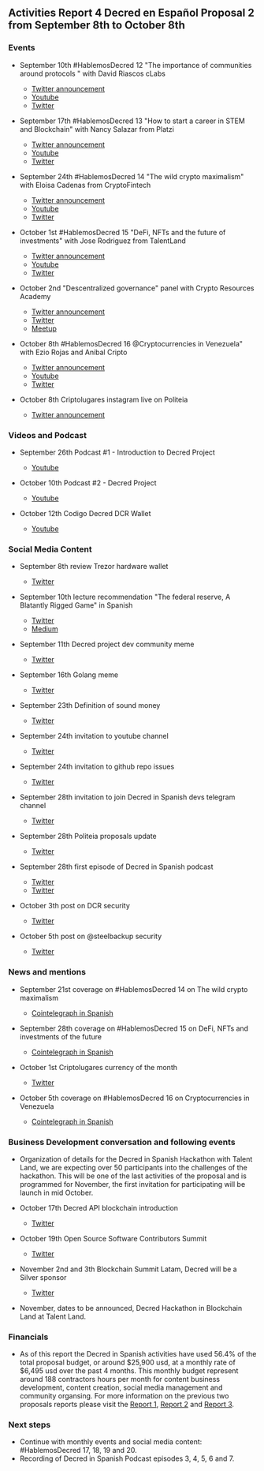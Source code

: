 ## Activities Report 4 Decred en Español Proposal 2 from September 8th to October 8th

### Events

- September 10th #HablemosDecred 12 "The importance of communities around protocols " with David Riascos cLabs

  - [Twitter announcement](https://twitter.com/Decred_ES/status/1304153821631791104)
  - [Youtube](https://youtu.be/QC5_1PqJb_4)
  - [Twitter](https://twitter.com/Decred_ES/status/1303442515585101824)

- September 17th #HablemosDecred 13 "How to start a career in STEM and Blockchain" with Nancy Salazar from Platzi

  - [Twitter announcement](https://twitter.com/Decred_ES/status/1305595709257846785)
  - [Youtube](https://youtu.be/f_ppC-GVDk8)
  - [Twitter](https://twitter.com/Decred_ES/status/1306401184413102082)

- September 24th #HablemosDecred 14 "The wild crypto maximalism" with Eloisa Cadenas from CryptoFintech

  - [Twitter announcement](https://twitter.com/Decred_ES/status/1308582624772927494)
  - [Youtube](https://youtu.be/EGaMhQX3Wd4)
  - [Twitter](https://twitter.com/Decred_ES/status/1308958448713859082)

- October 1st #HablemosDecred 15 "DeFi, NFTs and the future of investments" with Jose Rodriguez from TalentLand

  - [Twitter announcement](https://twitter.com/Decred_ES/status/1310685771884625920)
  - [Youtube](https://www.youtube.com/watch?v=wkT01O_mRZk)
  - [Twitter](https://twitter.com/Decred_ES/status/1311018033247387650)

- October 2nd "Descentralized governance" panel with Crypto Resources Academy

  - [Twitter announcement](https://twitter.com/Decred_ES/status/1310961312105672705)
  - [Twitter](https://twitter.com/Decred_ES/status/1312150389160988673)
  - [Meetup](https://www.meetup.com/es/Crypto-Resources/events/273511090/?isFirstPublish=true)

- October 8th #HablemosDecred 16 @Cryptocurrencies in Venezuela" with Ezio Rojas and Anibal Cripto

  - [Twitter announcement](https://twitter.com/Decred_ES/status/1313526622927171585)
  - [Youtube](https://www.youtube.com/watch?v=xxNFxZJuOwA)
  - [Twitter](https://twitter.com/Decred_ES/status/1314347838348972033)

- October 8th Criptolugares instagram live on Politeia

  - [Twitter announcement](https://twitter.com/Decred_ES/status/1313869491160444929)

### Videos and Podcast

- September 26th Podcast #1 - Introduction to Decred Project

  - [Youtube](https://www.youtube.com/watch?v=BGuV7AGeWAE)

- October 10th Podcast #2 - Decred Project

  - [Youtube](https://youtu.be/LfTigtRsmDA)

- October 12th Codigo Decred DCR Wallet

  - [Youtube](https://youtu.be/S2SeVZqnO9A)

### Social Media Content

- September 8th review Trezor hardware wallet

  - [Twitter](https://twitter.com/Decred_ES/status/1303427967201181703)

- September 10th lecture recommendation "The federal reserve, A Blatantly Rigged Game" in Spanish

  - [Twitter](https://twitter.com/Decred_ES/status/1303927610263638017)
  - [Medium](https://medium.com/decred-es/la-reserva-federal-un-sistema-realmente-manipulado-d40dedcc619b)

- September 11th Decred project dev community meme

  - [Twitter](https://twitter.com/Decred_ES/status/1304527836565381120)

- September 16th Golang meme

  - [Twitter](https://twitter.com/Decred_ES/status/1306677059201183744)

- September 23th Definition of sound money

  - [Twitter](https://twitter.com/Decred_ES/status/1308882222934564867)

- September 24th invitation to youtube channel

  - [Twitter](https://twitter.com/Decred_ES/status/1309160777404874758)

- September 24th invitation to github repo issues

  - [Twitter](https://twitter.com/Decred_ES/status/1309220480390492172)

- September 28th invitation to join Decred in Spanish devs telegram channel

  - [Twitter](https://twitter.com/Decred_ES/status/1310602565218902016)

- September 28th Politeia proposals update

  - [Twitter](https://twitter.com/Decred_ES/status/1310601982567219201)

- September 28th first episode of Decred in Spanish podcast

  - [Twitter](https://twitter.com/Decred_ES/status/1310654270056923136)
  - [Twitter](https://twitter.com/Decred_ES/status/1310055071200292869)

- October 3th post on DCR security

  - [Twitter](https://twitter.com/Decred_ES/status/1312467521686044673)

- October 5th post on @steelbackup security

  - [Twitter](https://twitter.com/Decred_ES/status/1313192687722520577)

### News and mentions

- September 21st coverage on #HablemosDecred 14 on The wild crypto maximalism

  - [Cointelegraph in Spanish](https://es.cointelegraph.com/news/virtual-talk-where-does-the-concept-of-maximalist-come-from)

- September 28th coverage on #HablemosDecred 15 on DeFi, NFTs and investments of the future

  - [Cointelegraph in Spanish](https://es.cointelegraph.com/news/there-will-be-a-new-edition-of-lets-talk-decred-about-defi-nfts-and-the-future-of-investments)

- October 1st Criptolugares currency of the month

  - [Twitter](https://twitter.com/criptolugares/status/1311680366328111105)

- October 5th coverage on #HablemosDecred 16 on Cryptocurrencies in Venezuela

  - [Cointelegraph in Spanish](https://es.cointelegraph.com/news/the-next-meeting-of-lets-talk-decred-will-be-about-cryptocurrencies-in-venezuela)


### Business Development conversation and following events

- Organization of details for the Decred in Spanish Hackathon with Talent Land, we are expecting over 50 participants into the challenges of the hackathon. This will be one of the last activities of the proposal and is programmed for November, the first invitation for participating will be launch in mid October.

- October 17th Decred API blockchain introduction

  - [Twitter](https://twitter.com/Decred_ES/status/1314031872658333698)

- October 19th Open Source Software Contributors Summit

  - [Twitter](https://twitter.com/Decred_ES/status/1314339020684525568)

- November 2nd and 3th Blockchain Summit Latam, Decred will be a Silver sponsor

  - [Twitter](https://twitter.com/BlockSummitLA/status/1313302075879677952)

- November, dates to be announced, Decred Hackathon in Blockchain Land at Talent Land.

### Financials

- As of this report the Decred in Spanish activities have used 56.4% of the total proposal budget, or around $25,900 usd, at a monthly rate of $6,495 usd over the past 4 months. This monthly budget represent around 188 contractors hours per month for content business development, content creation, social media management and community organsing. For more information on the previous two proposals reports please visit the [Report 1](https://www.reddit.com/r/decred/comments/hn4sve/activities_report_decred_en_espa%C3%B1ol_proposal_2/), [Report 2](https://www.reddit.com/r/decred/comments/i7ue8h/activities_report_decred_en_espa%C3%B1ol_proposal_2/) and [Report 3](https://www.reddit.com/r/decred/comments/ip0uke/activities_report_3_decred_en_espa%C3%B1ol_proposal_2/).

### Next steps

- Continue with monthly events and social media content: #HablemosDecred 17, 18, 19 and 20.
- Recording of Decred in Spanish Podcast episodes 3, 4, 5, 6 and 7.

